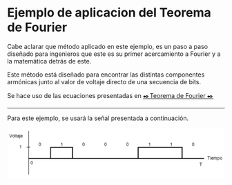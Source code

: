 # Ejemplo de aplicacion del Teorema de Fourier

Cabe aclarar que método aplicado en este ejemplo, es un paso a paso diseñado para ingenieros que este es su primer acercamiento a Fourier y a la matemática detrás de este. 

Este método está diseñado para encontrar las distintas componentes armónicas junto al valor de voltaje directo de una secuencia de bits. 

Se hace uso de las ecuaciones presentadas en [✒️ Teorema de Fourier ✒️](Fourier\explanation\explanation_es.md)

---

Para este ejemplo, se usará la señal presentada a continuación. 

![Example](/images/Fourier/ejemplo/Ejemplo_Fourier.png)

